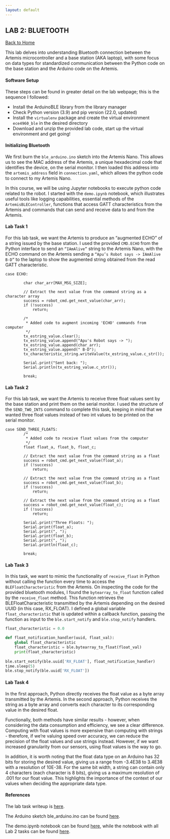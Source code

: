 ```yaml
---
layout: default
---
```


## LAB 2: BLUETOOTH

[Back to Home](./index.html)

This lab delves into understanding Bluetooth connection between the Artemis microcontroller and a base station (AKA laptop), with some focus on data types for standardized communication between the Python code on the base station and the Arduino code on the Artemis. 

#### Software Setup

These steps can be found in greater detail on the lab webpage; this is the sequence I followed:
* Install the ArduinoBLE library from the library manager
* Check Python version (3.9) and pip version (22.0, updated)
* Install the `virtualenv` package and create the virtual environment `ece4960_ble` in the desired directory
* Download and unzip the provided lab code, start up the virtual environment and get going!

#### Initializing Bluetooth

We first burn the `ble_arduino.ino` sketch into the Artemis Nano. This allows us to see the MAC address of the Artemis, a unique hexadecimal code that identifies the device, on the serial monitor. I then loaded this address into the `artemis_address` field in `connection.yaml`, which allows the python code to connect to my Artemis Nano. 

In this course, we will be using Jupyter notebooks to execute python code related to the robot. I started with the `demo.ipynb` notebook, which illustrates useful tools like logging capabilities, essential methods of the `ArtemisBLEController`, functions that access GATT characteristics from the Artemis and commands that can send and receive data to and from the Artemis. 

#### Lab Task 1

For this lab task, we want the Artemis to produce an “augmented ECHO” of a string issued by the base station. I used the provided `CMD.ECHO` from the Python interface to send an `“IAmAlive”` string to the Artemis Nano, with the ECHO command on the Artemis sending a `“Apu’s Robot says -> IAmAlive B-D”` to the laptop to show the augmented string obtained from the read GATT characteristic.

```arduino
case ECHO:

        char char_arr[MAX_MSG_SIZE];

        // Extract the next value from the command string as a character array
        success = robot_cmd.get_next_value(char_arr);
        if (!success)
            return;

        /*
         * Added code to augment incoming 'ECHO' commands from computer
         */
        tx_estring_value.clear();
        tx_estring_value.append("Apu's Robot says -> ");
        tx_estring_value.append(char_arr);
        tx_estring_value.append(" B-D");
        tx_characteristic_string.writeValue(tx_estring_value.c_str());

        Serial.print("Sent back: ");
        Serial.println(tx_estring_value.c_str());
            
        break;
```

#### Lab Task 2

For this lab task, we want the Artemis to receive three float values sent by the base station and print them on the serial monitor. I used the structure of the `SEND_TWO_INTS` command to complete this task, keeping in mind that we wanted three float values instead of two int values to be printed on the serial monitor.

```arduino
case SEND_THREE_FLOATS:
        /*
         * Added code to receive float values from the computer
         */
        float float_a, float_b, float_c;

        // Extract the next value from the command string as a float
        success = robot_cmd.get_next_value(float_a);
        if (!success)
            return;

        // Extract the next value from the command string as a float
        success = robot_cmd.get_next_value(float_b);
        if (!success)
            return;

        // Extract the next value from the command string as a float
        success = robot_cmd.get_next_value(float_c);
        if (!success)
            return;

        Serial.print("Three Floats: ");
        Serial.print(float_a);
        Serial.print(", ");
        Serial.print(float_b);
        Serial.print(", ");
        Serial.println(float_c);
            
        break;
```

#### Lab Task 3

In this task, we want to mimic the functionality of `receive_float` in Python without calling the function every time to access the `BLEFloatCharacteristic` from the Artemis. On inspecting the code for the provided bluetooth modules, I found the `bytearray_to_float` function called by the `receive_float` method. This function retrieves the BLEFloatCharacteristic transmitted by the Artemis depending on the desired UUID (in this case, RX_FLOAT). I defined a global variable `float_characteristic` that is updated within a callback function, passing the function as input to the `ble.start_notify` and `ble.stop_notify` handlers.

```python
float_characteristic = 0.0

def float_notification_handler(uuid, float_val):
    global float_characteristic
    float_characteristic = ble.bytearray_to_float(float_val)
    print(float_characteristic)
    
ble.start_notify(ble.uuid['RX_FLOAT'], float_notification_handler)
time.sleep(5)
ble.stop_notify(ble.uuid['RX_FLOAT'])
```

#### Lab Task 4

In the first approach, Python directly receives the float value as a byte array transmitted by the Artemis. In the second approach, Python receives the string as a byte array and converts each character to its corresponding value in the desired float.

Functionally, both methods have similar results - however, when considering the data consumption and efficiency, we see a clear difference. Computing with float values is more expensive than computing with strings - therefore, if we’re valuing speed over accuracy, we can reduce the precision of the float values and use strings instead. However, if we want increased granularity from our sensors, using float values is the way to go.

In addition, it is worth noting that the float data type on an Arduino has 32 bits for storing the desired value, giving us a range from -3.4E38 to 3.4E38 with a resolution of 10E-38. For the same bit width, a string can contain only 4 characters (each character is 8 bits), giving us a maximum resolution of .001 for our float value. This highlights the importance of the context of our values when deciding the appropriate data type.

#### References

The lab task writeup is [here](https://cei-lab.github.io/ECE4960-2022/Lab2.html).

The Arduino sketch ble_arduino.ino can be found [here](https://github.com/AparajitoSaha/ECE4960-FR-Code/blob/main/Lab2/ble_robot-1.0/ble_arduino/ble_arduino.ino).

The demo.ipynb notebook can be found [here](https://github.com/AparajitoSaha/ECE4960-FR-Code/blob/main/Lab2/ble_robot-1.0/ble_python/demo.ipynb), while the notebook with all Lab 2 tasks can be found [here](https://github.com/AparajitoSaha/ECE4960-FR-Code/blob/main/Lab2/ble_robot-1.0/ble_python/Lab2_tasks.ipynb).

